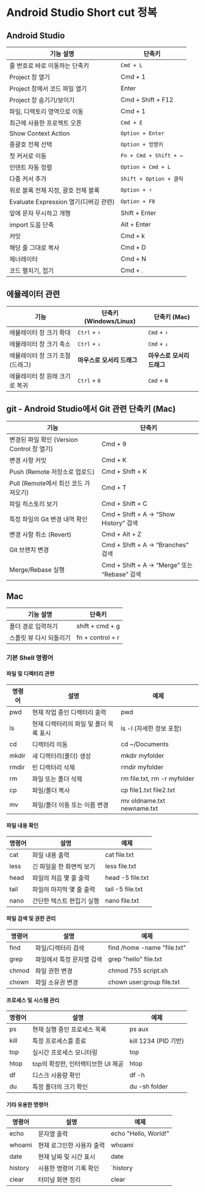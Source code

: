 # Android Studio Short cut 정복



## Android Studio

| 기능 설명                      | 단축키    |
| ------------------------------ | --------- |
| 줄 번호로 바로 이동하는 단축키 | `Cmd + L` |
| Project 창 열기 |Cmd + 1           |
| Project 창에서 코드 파일 열기 |Enter             |
| Project 창 숨기기/보이기 |Cmd + Shift + F12 |
|파일, 디렉토리 영역으로 이동|Cmd + 1|
| 최근에 사용한 프로젝트 오픈  | `Cmd + E`      |
| Show Context Action         | `Option + Enter`      |
| 중괄호 전체 선택             | `Option + 방향키`     |
| 첫 커서로 이동               | `Fn + Cmd + Shift + ←` |
| 인덴트 자동 정렬             | `Option + Cmd + L` |
| 다중 커서 추가               | `Shift + Option + 클릭` |
| 위로 블록 전체 지정, 괄호 전체 블록 | `Option + ↑`          |
| Evaluate Expression 열기(디버깅 관련) | `Option + F8`         |
|앞에 문자 무시하고 개행|Shift + Enter|
|import 도움 단축|Alt + Enter|
|커밋|Cmd + k|
|해당 줄 그대로 복사|Cmd + D|
|제너레이터|Cmd + N|
|코드 펼치기, 접기|Cmd + .|



## 에뮬레이터 관련

| 기능                             | 단축키 (Windows/Linux)     | 단축키 (Mac)               |
| -------------------------------- | -------------------------- | -------------------------- |
| 에뮬레이터 창 크기 확대          | `Ctrl` + `↑`               | `Cmd` + `↑`                |
| 에뮬레이터 창 크기 축소          | `Ctrl` + `↓`               | `Cmd` + `↓`                |
| 에뮬레이터 창 크기 조절 (드래그) | **마우스로 모서리 드래그** | **마우스로 모서리 드래그** |
| 에뮬레이터 창 원래 크기로 복귀   | `Ctrl` + `0`               | `Cmd` + `0`                |



## git - Android Studio에서 Git 관련 단축키 (Mac)



| **기능**                                   | **단축키**                                   |
| ------------------------------------------ | -------------------------------------------- |
| 변경된 파일 확인 (Version Control 창 열기) | Cmd + 9                                      |
| 변경 사항 커밋                             | Cmd + K                                      |
| Push (Remote 저장소로 업로드)              | Cmd + Shift + K                              |
| Pull (Remote에서 최신 코드 가져오기)       | Cmd + T                                      |
| 파일 히스토리 보기                         | Cmd + Shift + C                              |
| 특정 파일의 Git 변경 내역 확인             | Cmd + Shift + A → “Show History” 검색        |
| 변경 사항 취소 (Revert)                    | Cmd + Alt + Z                                |
| Git 브랜치 변경                            | Cmd + Shift + A → “Branches” 검색            |
| Merge/Rebase 실행                          | Cmd + Shift + A → “Merge” 또는 “Rebase” 검색 |



## Mac

| 기능 설명               | 단축키           |
| ----------------------- | ---------------- |
| 폴더 경로 입력하기      | shift + cmd + g  |
| 스플릿 뷰 다시 되돌리기 | fn + control + r |





### 기본 Shell 명령어



#### 파일 및 디렉터리 관련

| **명령어** | **설명**                               | **예제**                    |
| ---------- | -------------------------------------- | --------------------------- |
| pwd        | 현재 작업 중인 디렉터리 출력           | pwd                         |
| ls         | 현재 디렉터리의 파일 및 폴더 목록 표시 | ls -l (자세한 정보 포함)    |
| cd         | 디렉터리 이동                          | cd ~/Documents              |
| mkdir      | 새 디렉터리(폴더) 생성                 | mkdir myfolder              |
| rmdir      | 빈 디렉터리 삭제                       | rmdir myfolder              |
| rm         | 파일 또는 폴더 삭제                    | rm file.txt, rm -r myfolder |
| cp         | 파일/폴더 복사                         | cp file1.txt file2.txt      |
| mv         | 파일/폴더 이동 또는 이름 변경          | mv oldname.txt newname.txt  |



#### 파일 내용 확인

| **명령어** | **설명**                  | **예제**         |
| ---------- | ------------------------- | ---------------- |
| cat        | 파일 내용 출력            | cat file.txt     |
| less       | 긴 파일을 한 화면씩 보기  | less file.txt    |
| head       | 파일의 처음 몇 줄 출력    | head -5 file.txt |
| tail       | 파일의 마지막 몇 줄 출력  | tail -5 file.txt |
| nano       | 간단한 텍스트 편집기 실행 | nano file.txt    |



#### 파일 검색 및 권한 관리

| **명령어** | **설명**                  | **예제**                    |
| ---------- | ------------------------- | --------------------------- |
| find       | 파일/디렉터리 검색        | find /home -name "file.txt" |
| grep       | 파일에서 특정 문자열 검색 | grep "hello" file.txt       |
| chmod      | 파일 권한 변경            | chmod 755 script.sh         |
| chown      | 파일 소유권 변경          | chown user:group file.txt   |



#### 프로세스 및 시스템 관리

| **명령어** | **설명**                           | **예제**             |
| ---------- | ---------------------------------- | -------------------- |
| ps         | 현재 실행 중인 프로세스 목록       | ps aux               |
| kill       | 특정 프로세스를 종료               | kill 1234 (PID 기반) |
| top        | 실시간 프로세스 모니터링           | top                  |
| htop       | top의 확장판, 인터랙티브한 UI 제공 | htop                 |
| df         | 디스크 사용량 확인                 | df -h                |
| du         | 특정 폴더의 크기 확인              | du -sh folder        |



#### 기타 유용한 명령어

| **명령어** | **설명**                  | **예제**             |
| ---------- | ------------------------- | -------------------- |
| echo       | 문자열 출력               | echo "Hello, World!" |
| whoami     | 현재 로그인한 사용자 출력 | whoami               |
| date       | 현재 날짜 및 시간 표시    | date                 |
| history    | 사용한 명령어 기록 확인   | `history             |
| clear      | 터미널 화면 정리          | clear                |



